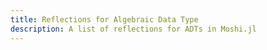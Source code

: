 ```yaml
---
title: Reflections for Algebraic Data Type
description: A list of reflections for ADTs in Moshi.jl
---
```

